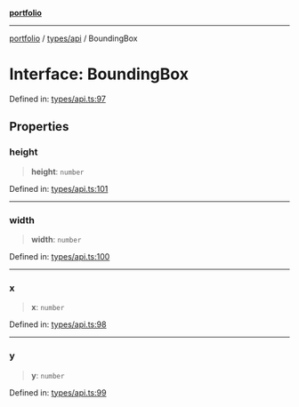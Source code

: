[**portfolio**](../../../README.md)

***

[portfolio](../../../modules.md) / [types/api](../README.md) / BoundingBox

# Interface: BoundingBox

Defined in: [types/api.ts:97](https://github.com/tnorlund/Portfolio/blob/3e3d945ebce6ae02901f9c85e671dcd6ab8483a1/portfolio/types/api.ts#L97)

## Properties

### height

> **height**: `number`

Defined in: [types/api.ts:101](https://github.com/tnorlund/Portfolio/blob/3e3d945ebce6ae02901f9c85e671dcd6ab8483a1/portfolio/types/api.ts#L101)

***

### width

> **width**: `number`

Defined in: [types/api.ts:100](https://github.com/tnorlund/Portfolio/blob/3e3d945ebce6ae02901f9c85e671dcd6ab8483a1/portfolio/types/api.ts#L100)

***

### x

> **x**: `number`

Defined in: [types/api.ts:98](https://github.com/tnorlund/Portfolio/blob/3e3d945ebce6ae02901f9c85e671dcd6ab8483a1/portfolio/types/api.ts#L98)

***

### y

> **y**: `number`

Defined in: [types/api.ts:99](https://github.com/tnorlund/Portfolio/blob/3e3d945ebce6ae02901f9c85e671dcd6ab8483a1/portfolio/types/api.ts#L99)
